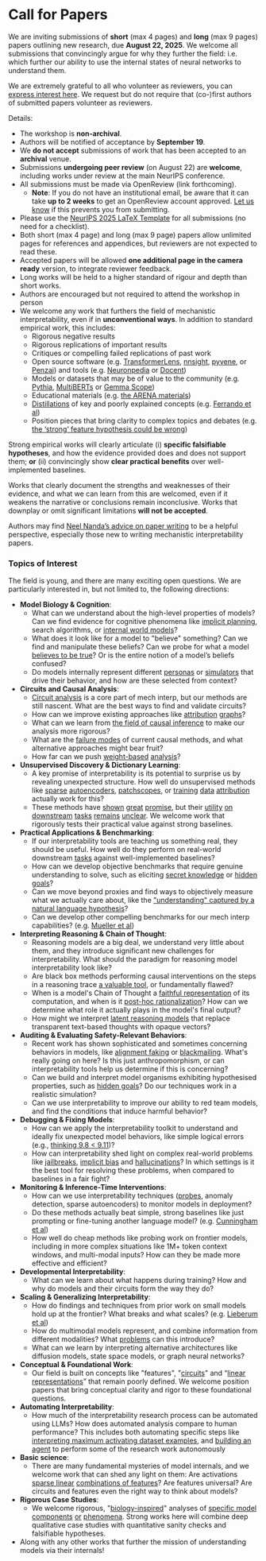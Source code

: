 # Call for Papers
We are inviting submissions of **short** (max 4 pages) and **long** (max 9 pages) papers outlining new research, due **August 22, 2025**. We welcome all submissions that convincingly argue for why they further the field: i.e. which further our ability to use the internal states of neural networks to understand them. 

We are extremely grateful to all who volunteer as reviewers, you can [express interest here](https://www.google.com/url?q=https://docs.google.com/forms/d/e/1FAIpQLSdiw1SJllzoTz_nqzDTzTOGb9DV3W_truQyh-WvYj_QGIi7Mg/viewform?usp%3Ddialog&sa=D&source=editors&ust=1753753051744067&usg=AOvVaw1UihX8p_ljyFTgFmGd6wNB). We request but do not require that (co-)first authors of submitted papers volunteer as reviewers. 

Details: 
* The workshop is **non-archival**.
* Authors will be notified of acceptance by **September 19**.
* We **do not accept** submissions of work that has been accepted to an **archival** venue.
* Submissions **undergoing peer review** (on August 22) are **welcome**, including works under review at the main NeurIPS conference.
* All submissions must be made via OpenReview (link forthcoming).
  * **Note**: If you do not have an institutional email, be aware that it can take **up to 2 weeks** to get an OpenReview account approved. [Let us know](mailto:neurips2025@mechinterpworkshop.com) if this prevents you from submitting.
* Please use the [NeurIPS 2025 LaTeX Template](https://www.google.com/url?q=https://media.neurips.cc/Conferences/NeurIPS2025/Styles.zip&sa=D&source=editors&ust=1753753051746340&usg=AOvVaw3JgAHTbYCObK0xfw9sEwkG) for all submissions (no need for a checklist).
* Both short (max 4 page) and long (max 9 page) papers allow unlimited pages for references and appendices, but reviewers are not expected to read these.
* Accepted papers will be allowed **one additional page in the camera ready** version, to integrate reviewer feedback.
* Long works will be held to a higher standard of rigour and depth than short works.
* Authors are encouraged but not required to attend the workshop in person
* We welcome any work that furthers the field of mechanistic interpretability, even if in **unconventional ways**. In addition to standard empirical work, this includes:
  * Rigorous negative results
  * Rigorous replications of important results
  * Critiques or compelling failed replications of past work
  * Open source software (e.g. [TransformerLens](https://www.google.com/url?q=https://github.com/neelnanda-io/TransformerLens&sa=D&source=editors&ust=1753753051748349&usg=AOvVaw1RGipaRRWvivh_W6bLt_Wl), [nnsight](https://www.google.com/url?q=https://github.com/ndif-team/nnsight&sa=D&source=editors&ust=1753753051748486&usg=AOvVaw2upFv_zksqaTrAo7IzG6gi), [pyvene](https://www.google.com/url?q=https://github.com/stanfordnlp/pyvene/tree/main/pyvene/models/mlp&sa=D&source=editors&ust=1753753051748608&usg=AOvVaw06Qmr-l9B44L7vxMiQ4YU_), or [Penzai](https://www.google.com/url?q=https://github.com/google-deepmind/penzai&sa=D&source=editors&ust=1753753051748734&usg=AOvVaw2fyeL148z5qM7duyL1rJMk)) and tools (e.g. [Neuronpedia](https://www.google.com/url?q=http://neuronpedia.org&sa=D&source=editors&ust=1753753051748877&usg=AOvVaw2bc_Qg7LcZ9QbMnS6MKAn2) or [Docent](https://www.google.com/url?q=https://transluce.org/introducing-docent&sa=D&source=editors&ust=1753753051749012&usg=AOvVaw2TSgo-FShafyxwTa5YH1h_))
  * Models or datasets that may be of value to the community (e.g. [Pythia](https://www.google.com/url?q=https://arxiv.org/abs/2304.01373&sa=D&source=editors&ust=1753753051749406&usg=AOvVaw29xFByYsw3G2lqhaxHmMDm), [MultiBERTs](https://www.google.com/url?q=https://arxiv.org/abs/2106.16163&sa=D&source=editors&ust=1753753051749564&usg=AOvVaw1Ecwj7LaVbrDFb1B4u6sz3) or [Gemma Scope](https://www.google.com/url?q=https://arxiv.org/abs/2408.05147&sa=D&source=editors&ust=1753753051749755&usg=AOvVaw3bz-d96xO1l3eUdbbniK4C))
  * Educational materials (e.g. [the ARENA materials](https://www.google.com/url?q=https://arena3-chapter1-transformer-interp.streamlit.app/&sa=D&source=editors&ust=1753753051750151&usg=AOvVaw10BnlFV7pzRiZd6VH36X2O))
  * [Distillations](https://www.google.com/url?q=https://distill.pub/2017/research-debt/&sa=D&source=editors&ust=1753753051750379&usg=AOvVaw0atAw9eBOGzChFzgqDWJx3) of key and poorly explained concepts (e.g. [Ferrando et al](https://www.google.com/url?q=https://arxiv.org/abs/2405.00208&sa=D&source=editors&ust=1753753051750646&usg=AOvVaw3yeIZXM2C0MLRyvwdQaLRt))
  * Position pieces that bring clarity to complex topics and debates (e.g. [the ‘strong’ feature hypothesis could be wrong](https://www.google.com/url?q=https://www.alignmentforum.org/posts/tojtPCCRpKLSHBdpn/the-strong-feature-hypothesis-could-be-wrong&sa=D&source=editors&ust=1753753051751170&usg=AOvVaw0io5-MqvLuw-Q4sWNwE0PN))

Strong empirical works will clearly articulate (i) **specific falsifiable hypotheses**, and how the evidence provided does and does not support them; **or** (ii) convincingly show **clear practical benefits** over well-implemented baselines. 

Works that clearly document the strengths and weaknesses of their evidence, and what we can learn from this are welcomed, even if it weakens the narrative or conclusions remain inconclusive. Works that downplay or omit significant limitations **will not be accepted**. 

Authors may find [Neel Nanda’s advice on paper writing](https://www.google.com/url?q=https://www.alignmentforum.org/posts/eJGptPbbFPZGLpjsp/highly-opinionated-advice-on-how-to-write-ml-papers&sa=D&source=editors&ust=1753753051753284&usg=AOvVaw38x91szMTaERLiBdagaEBJ) to be a helpful perspective, especially those new to writing mechanistic interpretability papers. 
### Topics of Interest
The field is young, and there are many exciting open questions. We are particularly interested in, but not limited to, the following directions: 
* **Model Biology & Cognition**:
  * What can we understand about the high-level properties of models? Can we find evidence for cognitive phenomena like [implicit planning](https://www.google.com/url?q=https://transformer-circuits.pub/2025/attribution-graphs/biology.html%23dives-poems&sa=D&source=editors&ust=1753753051754762&usg=AOvVaw2TVCt6Qq2VWs7tLRhrU5Xu), search algorithms, or [internal world models](https://www.google.com/url?q=https://arxiv.org/abs/2210.13382&sa=D&source=editors&ust=1753753051754992&usg=AOvVaw0WpYTXWah1l9BtXbLdt2C4)?
  * What does it look like for a model to "believe" something? Can we find and manipulate these beliefs? Can we probe for what a model [believes to be true](https://www.google.com/url?q=https://arxiv.org/abs/2310.06824&sa=D&source=editors&ust=1753753051755555&usg=AOvVaw3OaCcRBCZJKSnNUkWo09Vq)? Or is the entire notion of a model’s beliefs confused?
  * Do models internally represent different [personas](https://www.google.com/url?q=https://arxiv.org/abs/2406.12094&sa=D&source=editors&ust=1753753051756006&usg=AOvVaw03P6pilWK2jWBkR0_m8B2e) or [simulators](https://www.google.com/url?q=https://www.nature.com/articles/s41586-023-06647-8&sa=D&source=editors&ust=1753753051756164&usg=AOvVaw3RA0xfXBhwOtdahpVsG5La) that drive their behavior, and how are these selected from context?
* **Circuits and Causal Analysis**:
  * [Circuit analysis](https://www.google.com/url?q=https://distill.pub/2020/circuits/zoom-in/&sa=D&source=editors&ust=1753753051756671&usg=AOvVaw3be_uvEnM-23WMz3guaLxz) is a core part of mech interp, but our methods are still nascent. What are the best ways to find and validate circuits?
  * How can we improve existing approaches like [attribution](https://www.google.com/url?q=https://arxiv.org/abs/2406.11944&sa=D&source=editors&ust=1753753051757196&usg=AOvVaw37XghURdGmPi4sbcNg9Zdb) [graphs](https://www.google.com/url?q=https://transformer-circuits.pub/2025/attribution-graphs/methods.html&sa=D&source=editors&ust=1753753051757371&usg=AOvVaw1vULeOo2atH9TWX2pfB4qd)?
  * What can we learn from [the field of causal inference](https://www.google.com/url?q=https://arxiv.org/abs/2407.04690&sa=D&source=editors&ust=1753753051757613&usg=AOvVaw3aZ2N_BK6Go52qlzq--nPe) to make our analysis more rigorous?
  * What are the [failure modes](https://www.google.com/url?q=https://arxiv.org/abs/2307.15771&sa=D&source=editors&ust=1753753051757848&usg=AOvVaw1eZEUC_gynkryG8NQXsu8F) of current causal methods, and what alternative approaches might bear fruit?
  * How far can we push [weight-based](https://www.google.com/url?q=https://arxiv.org/abs/2301.05217&sa=D&source=editors&ust=1753753051758168&usg=AOvVaw1-YN8kpB43BOxZ4TwNuGDs) [analysis](https://www.google.com/url?q=https://arxiv.org/abs/2410.08417&sa=D&source=editors&ust=1753753051758263&usg=AOvVaw2_1X_X7N7Z7b-l3nE4i5gi)?
* **Unsupervised Discovery & Dictionary Learning**:
  * A key promise of interpretability is its potential to surprise us by revealing unexpected structure. How well do unsupervised methods like [sparse](https://www.google.com/url?q=https://arxiv.org/abs/2103.15949&sa=D&source=editors&ust=1753753051758751&usg=AOvVaw3BP35EC6-y2h2HLmnFXAiy) [autoencoders](https://www.google.com/url?q=https://transformer-circuits.pub/2023/monosemantic-features&sa=D&source=editors&ust=1753753051758872&usg=AOvVaw3ZN8pQz3QvPIO5sRjSFcL5), [patch](https://www.google.com/url?q=https://arxiv.org/abs/2401.06102&sa=D&source=editors&ust=1753753051759000&usg=AOvVaw2gCtWsFklrUZI-b0c3PRm-)[scopes](https://www.google.com/url?q=https://arxiv.org/abs/2403.10949v2&sa=D&source=editors&ust=1753753051759075&usg=AOvVaw1QgmKcywCArLSk0lLcPPvP), or [training](https://www.google.com/url?q=https://proceedings.mlr.press/v70/koh17a?ref%3Dhttps://githubhelp.com&sa=D&source=editors&ust=1753753051759211&usg=AOvVaw1kUfITeYcwu8ylHBGat0PW) [data](https://www.google.com/url?q=https://arxiv.org/abs/2308.03296&sa=D&source=editors&ust=1753753051759302&usg=AOvVaw3y7vgWuLE-3kxYwwJy2IU2) [attribution](https://www.google.com/url?q=https://arxiv.org/abs/2205.11482&sa=D&source=editors&ust=1753753051759397&usg=AOvVaw0KVQR0iuhenh0t_N7DDg_D) actually work for this?
  * These methods have [shown](https://www.google.com/url?q=https://transformer-circuits.pub/2024/scaling-monosemanticity/index.html&sa=D&source=editors&ust=1753753051759640&usg=AOvVaw0cc1W_fFCtI5fEgwT8UfUP) [great](https://www.google.com/url?q=https://transformer-circuits.pub/2025/attribution-graphs/biology.html&sa=D&source=editors&ust=1753753051759762&usg=AOvVaw0IEM8Cv9J-N5AA0XeZHKWJ) [promise](https://www.google.com/url?q=https://arxiv.org/abs/2503.10965&sa=D&source=editors&ust=1753753051759858&usg=AOvVaw2mJTgFWJipp49CM9SFyDzb), but their [utility](https://www.google.com/url?q=https://arxiv.org/abs/2502.16681&sa=D&source=editors&ust=1753753051759990&usg=AOvVaw2eM-xhyqyMeeKkzsi9IQZW) [on](https://www.google.com/url?q=https://www.tilderesearch.com/blog/sieve&sa=D&source=editors&ust=1753753051760096&usg=AOvVaw1tCHlfM51W_kjChHRyZUbB) [downstream](https://www.google.com/url?q=https://arxiv.org/abs/2501.17148&sa=D&source=editors&ust=1753753051760194&usg=AOvVaw03cs6fUCROxdLIaOolzxsA) [tasks](https://www.google.com/url?q=https://transformer-circuits.pub/2024/features-as-classifiers/index.html&sa=D&source=editors&ust=1753753051760315&usg=AOvVaw1DkCbPuyRCd1D7Hx_ZWqIj) [remains](https://www.google.com/url?q=https://arxiv.org/abs/2502.04382&sa=D&source=editors&ust=1753753051760427&usg=AOvVaw27_GN3KxHaazKHl_0gpkHF) [unclear](https://www.google.com/url?q=https://www.alignmentforum.org/posts/4uXCAJNuPKtKBsi28/negative-results-for-saes-on-downstream-tasks&sa=D&source=editors&ust=1753753051760577&usg=AOvVaw04VAMgTB_hidOMfg7TB1B2). We welcome work that rigorously tests their practical value against strong baselines.
* **Practical Applications & Benchmarking**:
  * If our interpretability tools are teaching us something real, they should be useful. How well do they perform on real-world downstream [tasks](https://www.google.com/url?q=https://www.lesswrong.com/posts/wGRnzCFcowRCrpX4Y/downstream-applications-as-validation-of-interpretability&sa=D&source=editors&ust=1753753051761305&usg=AOvVaw3VRZ9taFA6XadU2niN_P2c) against well-implemented baselines?
  * How can we develop objective benchmarks that require genuine understanding to solve, such as eliciting [secret knowledge](https://www.google.com/url?q=https://arxiv.org/abs/2505.14352&sa=D&source=editors&ust=1753753051761690&usg=AOvVaw3w46wKVl_TvFhKjgoENyQq) or [hidden goals](https://www.google.com/url?q=https://arxiv.org/abs/2503.10965&sa=D&source=editors&ust=1753753051761814&usg=AOvVaw1W_kcZncCWtU9pc_Y4t7E1)?
  * Can we move beyond proxies and find ways to objectively measure what we actually care about, like the ["understanding" captured by a natural language hypothesis](https://www.google.com/url?q=https://arxiv.org/abs/2502.04382&sa=D&source=editors&ust=1753753051762186&usg=AOvVaw1RCyw_cfvDXme8FaodwoYb)?
  * Can we develop other compelling benchmarks for our mech interp capabilities? (e.g. [Mueller et al](https://www.google.com/url?q=https://arxiv.org/abs/2504.13151&sa=D&source=editors&ust=1753753051762455&usg=AOvVaw1L-13sMCsBvrCvIIBoBvdP))
* **Interpreting Reasoning & Chain of Thought**:
  * Reasoning models are a big deal, we understand very little about them, and they introduce significant new challenges for interpretability. What should the paradigm for reasoning model interpretability look like?
  * Are black box methods performing causal interventions on the steps in a reasoning trace [a valuable tool](https://www.google.com/url?q=https://arxiv.org/abs/2506.19143&sa=D&source=editors&ust=1753753051763308&usg=AOvVaw2ZVdPZQ4ObvHlrIp2DUiOk), or fundamentally flawed?
  * When is a model's Chain of Thought a [faithful representation](https://www.google.com/url?q=https://arxiv.org/abs/2305.04388&sa=D&source=editors&ust=1753753051763653&usg=AOvVaw0n2Xevs9FxRUsyRSuWiDHX) of its computation, and when is it [post-hoc rationalization](https://www.google.com/url?q=https://arxiv.org/abs/2503.08679&sa=D&source=editors&ust=1753753051763820&usg=AOvVaw3ynkluczpEwd-PIfOTwSSa)? How can we determine what role it actually plays in the model's final output?
  * How might we interpret [latent reasoning models](https://www.google.com/url?q=https://arxiv.org/abs/2412.06769&sa=D&source=editors&ust=1753753051764168&usg=AOvVaw06pmtb1i92IvFtnE5CORey) that replace transparent text-based thoughts with opaque vectors?
* **Auditing & Evaluating Safety-Relevant Behaviors**:
  * Recent work has shown sophisticated and sometimes concerning behaviors in models, like [alignment faking](https://www.google.com/url?q=https://arxiv.org/abs/2412.14093&sa=D&source=editors&ust=1753753051764868&usg=AOvVaw3BN_qJl45KeGyZLV614eEM) or [blackmailing](https://www.google.com/url?q=https://www.anthropic.com/research/agentic-misalignment&sa=D&source=editors&ust=1753753051765012&usg=AOvVaw07X6ZIR4LeXaO5zrFOR3Nm). What's really going on here? Is this just anthropomorphism, or can interpretability tools help us determine if this is concerning?
  * Can we build and interpret model organisms exhibiting hypothesised properties, such as [hidden goals](https://www.google.com/url?q=https://arxiv.org/abs/2503.10965&sa=D&source=editors&ust=1753753051765489&usg=AOvVaw3gRdW_ARRCjX7MtW8vFM4k)? Do our techniques work in a realistic simulation?
  * Can we use interpretability to improve our ability to red team models, and find the conditions that induce harmful behavior?
* **Debugging & Fixing Models**:
  * How can we apply the interpretability toolkit to understand and ideally fix unexpected model behaviors, like simple logical errors (e.g., [thinking 9.8 < 9.11](https://www.google.com/url?q=https://transluce.org/observability-interface&sa=D&source=editors&ust=1753753051766306&usg=AOvVaw0SoQaUbHWvEbzqWD8tVpcI))?
  * How can interpretability shed light on complex real-world problems like [jailbreaks](https://www.google.com/url?q=https://transformer-circuits.pub/2025/attribution-graphs/biology.html%23dives-jailbreak&sa=D&source=editors&ust=1753753051766586&usg=AOvVaw0D_J2JP8uli-y2hlFctesS), [implicit bias](https://www.google.com/url?q=https://arxiv.org/abs/2506.10922&sa=D&source=editors&ust=1753753051766722&usg=AOvVaw1NEOSPLpI2qHBkY2kqWjUf) and [hallucinations](https://www.google.com/url?q=https://arxiv.org/abs/2411.14257&sa=D&source=editors&ust=1753753051766830&usg=AOvVaw23sGNREnV9HV7WwPVtO-IR)? In which settings is it the best tool for resolving these problems, when compared to baselines in a fair fight?
* **Monitoring & Inference-Time Interventions**:
  * How can we use interpretability techniques ([probes](https://www.google.com/url?q=https://arxiv.org/abs/2102.12452&sa=D&source=editors&ust=1753753051767356&usg=AOvVaw3XhX40-potEx_jt3g7tk-a), anomaly detection, sparse autoencoders) to monitor models in deployment?
  * Do these methods actually beat simple, strong baselines like just prompting or fine-tuning another language model? (e.g. [Cunningham et al](https://www.google.com/url?q=https://alignment.anthropic.com/2025/cheap-monitors/&sa=D&source=editors&ust=1753753051767783&usg=AOvVaw02kQjQ0NDWwgE_X58hEX9r))
  * How well do cheap methods like probing work on frontier models, including in more complex situations like 1M+ token context windows, and multi-modal inputs? How can they be made more effective and efficient?
* **Developmental Interpretability**:
  * What can we learn about what happens during training? How and why do models and their circuits form the way they do?
* **Scaling & Generalizing Interpretability**:
  * How do findings and techniques from prior work on small models hold up at the frontier? What breaks and what scales? (e.g. [Lieberum et al](https://www.google.com/url?q=https://arxiv.org/abs/2307.09458&sa=D&source=editors&ust=1753753051769222&usg=AOvVaw16fgoaURQHIrHFva2ltcff))
  * How do multimodal models represent, and combine information from different modalities? What [problems](https://www.google.com/url?q=https://openreview.net/pdf?id%3DVUhRdZp8ke&sa=D&source=editors&ust=1753753051769585&usg=AOvVaw3lhe1wDDvFTrsXKXzt2pte) can this introduce?
  * What can we learn by interpreting alternative architectures like diffusion models, state space models, or graph neural networks?
* **Conceptual & Foundational Work**:
  * Our field is built on concepts like "features", "[circuits](https://www.google.com/url?q=https://distill.pub/2020/circuits/zoom-in/&sa=D&source=editors&ust=1753753051770400&usg=AOvVaw0xO8RW2kvtBJ-M1ou2bgF6)" and “[linear representations](https://www.google.com/url?q=https://transformer-circuits.pub/2024/july-update/index.html%23linear-representations&sa=D&source=editors&ust=1753753051770590&usg=AOvVaw0ntgkrPwPk08pqlGeM2Jb0)” that remain poorly defined. We welcome position papers that bring conceptual clarity and rigor to these foundational questions.
* **Automating Interpretability**:
  * How much of the interpretability research process can be automated using LLMs? How does automated analysis compare to human performance? This includes both automating specific steps like [interpreting maximum activating dataset examples](https://www.google.com/url?q=https://openaipublic.blob.core.windows.net/neuron-explainer/paper/index.html&sa=D&source=editors&ust=1753753051771546&usg=AOvVaw1KxZFEFwY6NH__ucDjLGlk), and [building an agent](https://www.google.com/url?q=https://arxiv.org/abs/2404.14394&sa=D&source=editors&ust=1753753051771693&usg=AOvVaw2wFqucJB_aHqTE2rXkq0Vv) to perform some of the research work autonomously
* **Basic science**:
  * There are many fundamental mysteries of model internals, and we welcome work that can shed any light on them: Are activations [sparse linear](https://www.google.com/url?q=https://arxiv.org/abs/1601.03764&sa=D&source=editors&ust=1753753051772351&usg=AOvVaw0duvwrJJbLxtMb3SWu0OcJ) [combinations of features](https://www.google.com/url?q=https://transformer-circuits.pub/2022/toy_model/index.html&sa=D&source=editors&ust=1753753051772492&usg=AOvVaw3DQRTJaSYwCOT7blNZn-BD)? Are features universal? Are circuits and features even the right way to think about models?
* **Rigorous Case Studies**:
  * We welcome rigorous, "[biology-inspired](https://www.google.com/url?q=https://distill.pub/2020/circuits/curve-circuits/&sa=D&source=editors&ust=1753753051773108&usg=AOvVaw0KDJVf8nioty2pwG7PtNjb)" analyses of [specific model](https://www.google.com/url?q=https://arxiv.org/abs/2310.04625&sa=D&source=editors&ust=1753753051773309&usg=AOvVaw1W1sYGyUjy2gmaWghpGyQn) [components](https://www.google.com/url?q=https://transformer-circuits.pub/2024/scaling-monosemanticity/index.html&sa=D&source=editors&ust=1753753051773502&usg=AOvVaw3_xu4U5iHnzjMoaNtYqI5Z) [or](https://www.google.com/url?q=https://arxiv.org/abs/2305.01610&sa=D&source=editors&ust=1753753051773629&usg=AOvVaw32rHMrLPy8s8NMHhbKkIwq) [phenomena](https://www.google.com/url?q=https://arxiv.org/abs/2306.09346&sa=D&source=editors&ust=1753753051773745&usg=AOvVaw0zkocR3f7FGQffNUjIqZ5_). Strong works here will combine deep qualitative case studies with quantitative sanity checks and falsifiable hypotheses.
* Along with any other works that further the mission of understanding models via their internals!